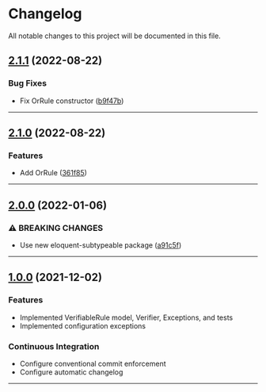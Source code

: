 <!--- BEGIN HEADER -->
# Changelog

All notable changes to this project will be documented in this file.
<!--- END HEADER -->

## [2.1.1](https://github.com/vetmoves/com.moves.php.eloquent.verifiable/compare/2.1.0...2.1.1) (2022-08-22)
### Bug Fixes

* Fix OrRule constructor ([b9f47b](https://github.com/vetmoves/com.moves.php.eloquent.verifiable/commit/b9f47bcbc385817cec5b2470259bd4e45c8117b4))


---

## [2.1.0](https://github.com/vetmoves/com.moves.php.eloquent.verifiable/compare/2.0.0...2.1.0) (2022-08-22)
### Features

* Add OrRule ([361f85](https://github.com/vetmoves/com.moves.php.eloquent.verifiable/commit/361f856c0c0b1b5cca3a4613f2598168c18de90d))


---

## [2.0.0](https://github.com/vetmoves/com.moves.php.eloquent.verifiable/compare/1.0.0...2.0.0) (2022-01-06)
### ⚠ BREAKING CHANGES

* Use new eloquent-subtypeable package ([a91c5f](https://github.com/vetmoves/com.moves.php.eloquent.verifiable/commit/a91c5fae1926f36ef532e2ce208bbc09565a84da))


---

## [1.0.0](https://github.com/vetmoves/com.moves.php.eloquent.verifiable/compare/0.0.0...1.0.0) (2021-12-02)
### Features
* Implemented VerifiableRule model, Verifier, Exceptions, and tests
* Implemented configuration exceptions

### Continuous Integration

* Configure conventional commit enforcement
* Configure automatic changelog

---
